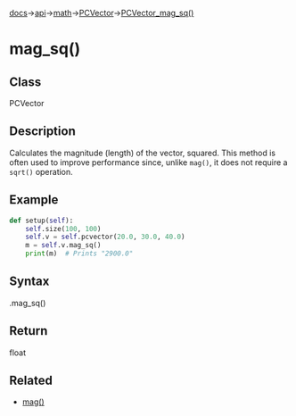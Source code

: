 [docs](/docs/)→[api](/docs/api)→[math](/docs/api/math/)→[PCVector](/docs/api/math/PCVector/PCVector.md)→[PCVector_mag_sq()](/docs/api/math/PCVector/PCVector_mag_sq_.md)

# mag_sq()

## Class

PCVector

## Description

Calculates the magnitude (length) of the vector, squared. This method is often used to improve performance since, unlike `mag()`, it does not require a `sqrt()` operation.

## Example

```py
def setup(self):
    self.size(100, 100)
    self.v = self.pcvector(20.0, 30.0, 40.0)
    m = self.v.mag_sq()
    print(m)  # Prints "2900.0"
```

## Syntax

.mag_sq()

## Return

float

## Related

- [mag()](/docs/api/math/PCVector/PCVector_mag_.md)